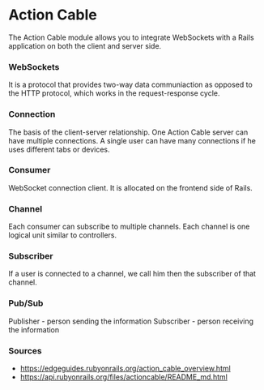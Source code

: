 # Action Cable

The Action Cable module allows you to integrate WebSockets with a Rails application on both the client and server side.

### WebSockets

It is a protocol that provides two-way data communiaction as opposed to the HTTP protocol, which works in the request-response cycle.

### Connection
The basis of the client-server relationship. One Action Cable server can have multiple connections. A single user can have many connections if he uses different tabs or devices.

### Consumer
WebSocket connection client. It is allocated on the frontend side of Rails.

### Channel
Each consumer can subscribe to multiple channels. Each channel is one logical unit similar to controllers.

### Subscriber
If a user is connected to a channel, we call him then the subscriber of that channel.

### Pub/Sub
Publisher - person sending the information
Subscriber - person receiving the information

### Sources
- https://edgeguides.rubyonrails.org/action_cable_overview.html
- https://api.rubyonrails.org/files/actioncable/README_md.html
